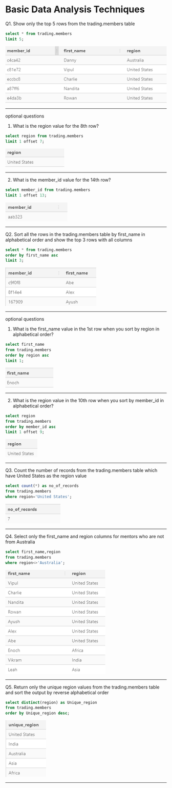 # Basic Data Analysis Techniques

Q1. Show only the top 5 rows from the trading.members table

```sql
select * from trading.members
limit 5;
```

![image](https://github.com/IshaBhardwaj15/Live-SQL-Workshop-O-reilly/blob/main/ss/Screenshot%20(138).png)

***

optional questions

1. What is the region value for the 8th row?

```sql
select region from trading.members
limit 1 offset 7;
```

![image](https://github.com/IshaBhardwaj15/Live-SQL-Workshop-O-reilly/blob/main/ss/Screenshot%20(139).png)

***

2. What is the member_id value for the 14th row?

```sql
select member_id from trading.members
limit 1 offset 13;
```

![image](https://github.com/IshaBhardwaj15/Live-SQL-Workshop-O-reilly/blob/main/ss/Screenshot%20(140).png)

***

Q2. Sort all the rows in the trading.members table by first_name in alphabetical order and show the top 3 rows with all columns

```sql
select * from trading.members
order by first_name asc
limit 3;
```

![image](https://github.com/IshaBhardwaj15/Live-SQL-Workshop-O-reilly/blob/main/ss/Screenshot%20(141).png)

***

optional questions

1. What is the first_name value in the 1st row when you sort by region in alphabetical order?

```sql
select first_name
from trading.members
order by region asc
limit 1;
```

![image](https://github.com/IshaBhardwaj15/Live-SQL-Workshop-O-reilly/blob/main/ss/Screenshot%20(142).png)

***

2. What is the region value in the 10th row when you sort by member_id in alphabetical order?

```sql
select region
from trading.members
order by member_id asc
limit 1 offset 9;
```

![image](https://github.com/IshaBhardwaj15/Live-SQL-Workshop-O-reilly/blob/main/ss/Screenshot%20(143).png)

***

Q3. Count the number of records from the trading.members table which have United States as the region value

```sql
select count(*) as no_of_records
from trading.members
where region='United States';
```

![image](https://github.com/IshaBhardwaj15/Live-SQL-Workshop-O-reilly/blob/main/ss/Screenshot%20(144).png)

***

Q4. Select only the first_name and region columns for mentors who are not from Australia

```sql
select first_name,region
from trading.members
where region<>'Australia';
```

![image](https://github.com/IshaBhardwaj15/Live-SQL-Workshop-O-reilly/blob/main/ss/Screenshot%20(146).png)

***

Q5. Return only the unique region values from the trading.members table and sort the output by reverse alphabetical order

```sql
select distinct(region) as Unique_region
from trading.members
order by Unique_region desc;
```

![image](https://github.com/IshaBhardwaj15/Live-SQL-Workshop-O-reilly/blob/main/ss/Screenshot%20(145).png)

***
